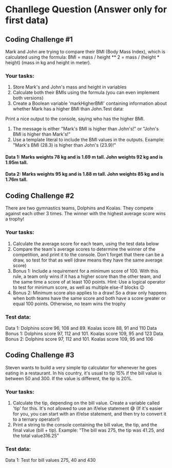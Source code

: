 # Chanllege Question (Answer only for first data)

## Coding Challenge #1
Mark and John are trying to compare their BMI (Body Mass Index), which is calculated using the formula:
BMI = mass / height ** 2 = mass / (height * height) (mass in kg and height in meter).

### Your tasks:
1. Store Mark's and John's mass and height in variables
2. Calculate both their BMIs using the formula (you can even implement both versions)
3. Create a Boolean variable 'markHigherBMI' containing information about whether Mark has a higher BMI than John.Test data:
   
Print a nice output to the console, saying who has the higher BMI. 
1. The message is either "Mark's BMI is higher than John's!" or "John's BMI is higher than Mark's!"
2. Use a template literal to include the BMI values in the outputs. Example: "Mark's
BMI (28.3) is higher than John's (23.9)!"
 
#### Data 1: Marks weights 78 kg and is 1.69 m tall. John weights 92 kg and is 1.95m tall.
#### Data 2: Marks weights 95 kg and is 1.88 m tall. John weights 85 kg and is 1.76m tall.

## Coding Challenge #2
There are two gymnastics teams, Dolphins and Koalas. They compete against each other 3 times. The winner with the highest average score wins a trophy! 

### Your tasks:
1. Calculate the average score for each team, using the test data below
2. Compare the team's average scores to determine the winner of the competition,
and print it to the console. Don't forget that there can be a draw, so test for that
as well (draw means they have the same average score)
3. Bonus 1: Include a requirement for a minimum score of 100. With this rule, a team only wins if it has a higher score than the other team, and the same time a
score of at least 100 points. Hint: Use a logical operator to test for minimum score, as well as multiple else-if blocks 😉
4. Bonus 2: Minimum score also applies to a draw! So a draw only happens when both teams have the same score and both have a score greater or equal 100 points. Otherwise, no team wins the trophy

### Test data:
Data 1: Dolphins score 96, 108 and 89. Koalas score 88, 91 and 110
Data Bonus 1: Dolphins score 97, 112 and 101. Koalas score 109, 95 and 123
Data Bonus 2: Dolphins score 97, 112 and 101. Koalas score 109, 95 and 106

## Coding Challenge #3
Steven wants to build a very simple tip calculator for whenever he goes eating in a restaurant. In his country, it's usual to tip 15% if the bill value is between 50 and 300. If the value is different, the tip is 20%.

### Your tasks:
1. Calculate the tip, depending on the bill value. Create a variable called 'tip' for this. It's not allowed to use an if/else statement 😅 (If it's easier for you, you can
start with an if/else statement, and then try to convert it to a ternary operator!)
2. Print a string to the console containing the bill value, the tip, and the final value (bill + tip). Example: “The bill was 275, the tip was 41.25, and the total value316.25”

### Test data:
Data 1: Test for bill values 275, 40 and 430
